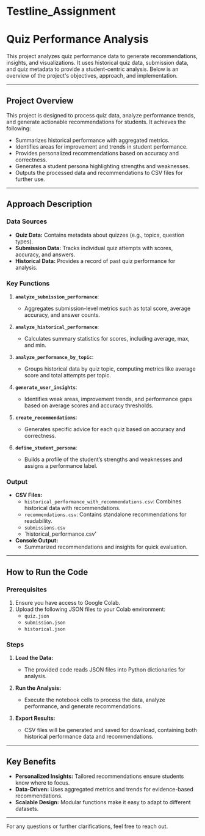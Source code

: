 # Testline_Assignment

# Quiz Performance Analysis

This project analyzes quiz performance data to generate recommendations, insights, and visualizations. It uses historical quiz data, submission data, and quiz metadata to provide a student-centric analysis. Below is an overview of the project's objectives, approach, and implementation.

---

## **Project Overview**

This project is designed to process quiz data, analyze performance trends, and generate actionable recommendations for students. It achieves the following:

- Summarizes historical performance with aggregated metrics.
- Identifies areas for improvement and trends in student performance.
- Provides personalized recommendations based on accuracy and correctness.
- Generates a student persona highlighting strengths and weaknesses.
- Outputs the processed data and recommendations to CSV files for further use.

---

## **Approach Description**

### **Data Sources**
- **Quiz Data:** Contains metadata about quizzes (e.g., topics, question types).
- **Submission Data:** Tracks individual quiz attempts with scores, accuracy, and answers.
- **Historical Data:** Provides a record of past quiz performance for analysis.

### **Key Functions**
1. **`analyze_submission_performance`**:
   - Aggregates submission-level metrics such as total score, average accuracy, and answer counts.

2. **`analyze_historical_performance`**:
   - Calculates summary statistics for scores, including average, max, and min.

3. **`analyze_performance_by_topic`**:
   - Groups historical data by quiz topic, computing metrics like average score and total attempts per topic.

4. **`generate_user_insights`**:
   - Identifies weak areas, improvement trends, and performance gaps based on average scores and accuracy thresholds.

5. **`create_recommendations`**:
   - Generates specific advice for each quiz based on accuracy and correctness.

6. **`define_student_persona`**:
   - Builds a profile of the student’s strengths and weaknesses and assigns a performance label.

### **Output**
- **CSV Files:**
  - `historical_performance_with_recommendations.csv`: Combines historical data with recommendations.
  - `recommendations.csv`: Contains standalone recommendations for readability.
  - `submissions.csv`
  - `historical_performance.csv'
- **Console Output:**
  - Summarized recommendations and insights for quick evaluation.

---

## **How to Run the Code**

### **Prerequisites**
1. Ensure you have access to Google Colab.
2. Upload the following JSON files to your Colab environment:
   - `quiz.json`
   - `submission.json`
   - `historical.json`

### **Steps**
1. **Load the Data:**
   - The provided code reads JSON files into Python dictionaries for analysis.

2. **Run the Analysis:**
   - Execute the notebook cells to process the data, analyze performance, and generate recommendations.

3. **Export Results:**
   - CSV files will be generated and saved for download, containing both historical performance data and recommendations.

---

## **Key Benefits**
- **Personalized Insights:** Tailored recommendations ensure students know where to focus.
- **Data-Driven:** Uses aggregated metrics and trends for evidence-based recommendations.
- **Scalable Design:** Modular functions make it easy to adapt to different datasets.

---

For any questions or further clarifications, feel free to reach out.
